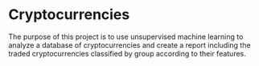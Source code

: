 # Cryptocurrencies
The purpose of this project is to use unsupervised machine learning to analyze a database of cryptocurrencies and create a report including the traded cryptocurrencies classified by group according to their features.
